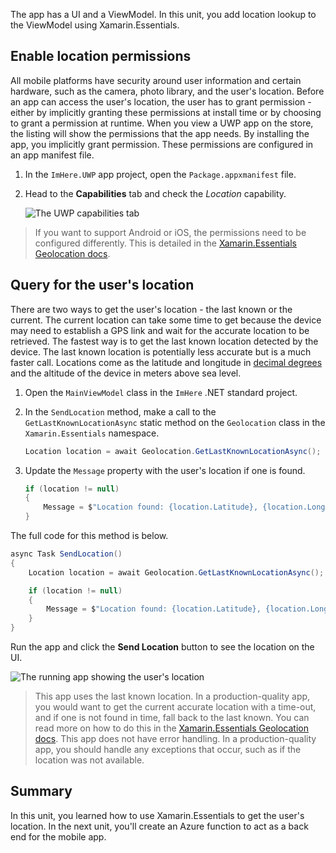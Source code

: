 The app has a UI and a ViewModel. In this unit, you add location lookup to the ViewModel using Xamarin.Essentials.

## Enable location permissions

All mobile platforms have security around user information and certain hardware, such as the camera, photo library, and the user's location. Before an app can access the user's location, the user has to grant permission - either by implicitly granting these permissions at install time or by choosing to grant a permission at runtime. When you view a UWP app on the store, the listing will show the permissions that the app needs. By installing the app, you implicitly grant permission. These permissions are configured in an app manifest file.

1. In the `ImHere.UWP` app project, open the `Package.appxmanifest` file.

1. Head to the **Capabilities** tab and check the *Location* capability.

    ![The UWP capabilities tab](../media-drafts/4-uwp-location-capability.png)

> If you want to support Android or iOS, the permissions need to be configured differently. This is detailed in the [Xamarin.Essentials Geolocation docs](https://docs.microsoft.com/xamarin/essentials/geolocation?tabs=android#getting-started).

## Query for the user's location

There are two ways to get the user's location - the last known or the current. The current location can take some time to get because the device may need to establish a GPS link and wait for the accurate location to be retrieved. The fastest way is to get the last known location detected by the device. The last known location is potentially less accurate but is a much faster call. Locations come as the latitude and longitude in [decimal degrees](https://en.wikipedia.org/wiki/Decimal_degrees) and the altitude of the device in meters above sea level.

1. Open the `MainViewModel` class in the `ImHere` .NET standard project.

1. In the `SendLocation` method, make a call to the `GetLastKnownLocationAsync` static method on the `Geolocation` class in the `Xamarin.Essentials` namespace.

    ```cs
    Location location = await Geolocation.GetLastKnownLocationAsync();
    ```

1. Update the `Message` property with the user's location if one is found.

    ```cs
    if (location != null)
    {
        Message = $"Location found: {location.Latitude}, {location.Longitude}.";
    }
    ```

The full code for this method is below.

```cs
async Task SendLocation()
{
    Location location = await Geolocation.GetLastKnownLocationAsync();

    if (location != null)
    {
        Message = $"Location found: {location.Latitude}, {location.Longitude}.";
    }
}
```

Run the app and click the **Send Location** button to see the location on the UI.

![The running app showing the user's location](../media-drafts/4-running-app-showing-location.png)

> This app uses the last known location. In a production-quality app, you would want to get the current accurate location with a time-out, and if one is not found in time, fall back to the last known. You can read more on how to do this in the [Xamarin.Essentials Geolocation docs](https://docs.microsoft.com/xamarin/essentials/geolocation?tabs=uwp#using-geolocation).
> This app does not have error handling. In a production-quality app, you should handle any exceptions that occur, such as if the location was not available.

## Summary

In this unit, you learned how to use Xamarin.Essentials to get the user's location. In the next unit, you'll create an Azure function to act as a back end for the mobile app.